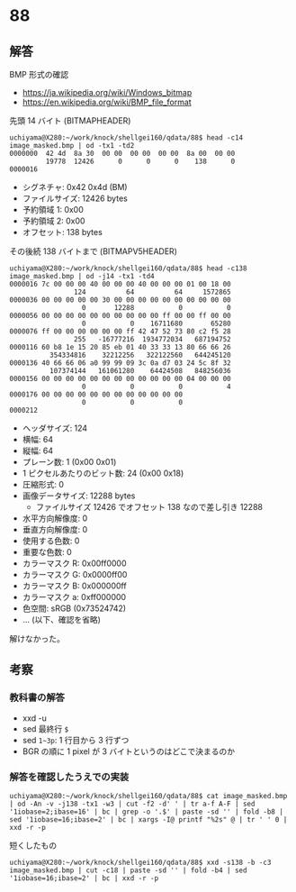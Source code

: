 # 88

## 解答

BMP 形式の確認

- https://ja.wikipedia.org/wiki/Windows_bitmap
- https://en.wikipedia.org/wiki/BMP_file_format

先頭 14 バイト (BITMAPHEADER)

```
uchiyama@X280:~/work/knock/shellgei160/qdata/88$ head -c14 image_masked.bmp | od -tx1 -td2
0000000  42 4d  8a 30  00 00  00 00  00 00  8a 00  00 00
         19778  12426      0      0      0    138      0
0000016
```

- シグネチャ: 0x42 0x4d (BM)
- ファイルサイズ: 12426 bytes
- 予約領域 1: 0x00
- 予約領域 2: 0x00
- オフセット: 138 bytes

その後続 138 バイトまで (BITMAPV5HEADER)

```
uchiyama@X280:~/work/knock/shellgei160/qdata/88$ head -c138 image_masked.bmp | od -j14 -tx1 -td4
0000016 7c 00 00 00 40 00 00 00 40 00 00 00 01 00 18 00
                124          64          64     1572865
0000036 00 00 00 00 00 30 00 00 00 00 00 00 00 00 00 00
                  0       12288           0           0
0000056 00 00 00 00 00 00 00 00 00 00 ff 00 00 ff 00 00
                  0           0    16711680       65280
0000076 ff 00 00 00 00 00 00 ff 42 47 52 73 80 c2 f5 28
                255   -16777216  1934772034   687194752
0000116 60 b8 1e 15 20 85 eb 01 40 33 33 13 80 66 66 26
          354334816    32212256   322122560   644245120
0000136 40 66 66 06 a0 99 99 09 3c 0a d7 03 24 5c 8f 32
          107374144   161061280    64424508   848256036
0000156 00 00 00 00 00 00 00 00 00 00 00 00 04 00 00 00
                  0           0           0           4
0000176 00 00 00 00 00 00 00 00 00 00 00 00
                  0           0           0
0000212
```

- ヘッダサイズ: 124
- 横幅: 64
- 縦幅: 64
- プレーン数: 1 (0x00 0x01)
- 1 ピクセルあたりのビット数: 24 (0x00 0x18)
- 圧縮形式: 0
- 画像データサイズ: 12288 bytes
    - ファイルサイズ 12426 でオフセット 138 なので差し引き 12288
- 水平方向解像度: 0
- 垂直方向解像度: 0
- 使用する色数: 0
- 重要な色数: 0
- カラーマスク R: 0x00ff0000
- カラーマスク G: 0x0000ff00
- カラーマスク B: 0x000000ff
- カラーマスク a: 0xff000000
- 色空間: sRGB (0x73524742)
- ... (以下、確認を省略)

解けなかった。


## 考察

### 教科書の解答

- xxd -u
- sed 最終行 `$`
- sed `1~3p`: 1 行目から 3 行ずつ
- BGR の順に 1 pixel が 3 バイトというのはどこで決まるのか

### 解答を確認したうえでの実装

```
uchiyama@X280:~/work/knock/shellgei160/qdata/88$ cat image_masked.bmp | od -An -v -j138 -tx1 -w3 | cut -f2 -d' ' | tr a-f A-F | sed '1iobase=2;ibase=16' | bc | grep -o '.$' | paste -sd '' | fold -b8 | sed '1iobase=16;ibase=2' | bc | xargs -I@ printf "%2s" @ | tr ' ' 0 | xxd -r -p
```

短くしたもの

```
uchiyama@X280:~/work/knock/shellgei160/qdata/88$ xxd -s138 -b -c3 image_masked.bmp | cut -c18 | paste -sd '' | fold -b4 | sed '1iobase=16;ibase=2' | bc | xxd -r -p
```

